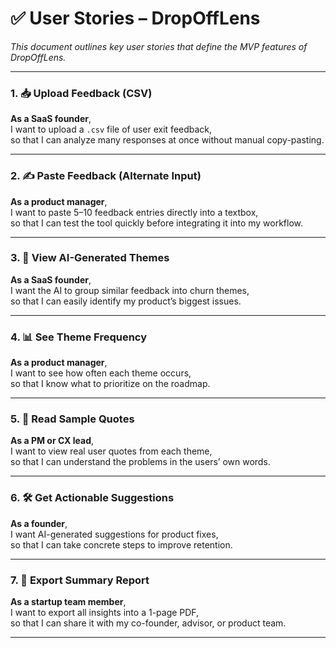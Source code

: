 # ✅ User Stories – DropOffLens

_This document outlines key user stories that define the MVP features of DropOffLens._

---

### 1. 📥 Upload Feedback (CSV)
**As a SaaS founder**,  
I want to upload a `.csv` file of user exit feedback,  
so that I can analyze many responses at once without manual copy-pasting.

---

### 2. ✍️ Paste Feedback (Alternate Input)
**As a product manager**,  
I want to paste 5–10 feedback entries directly into a textbox,  
so that I can test the tool quickly before integrating it into my workflow.

---

### 3. 🧠 View AI-Generated Themes
**As a SaaS founder**,  
I want the AI to group similar feedback into churn themes,  
so that I can easily identify my product’s biggest issues.

---

### 4. 📊 See Theme Frequency
**As a product manager**,  
I want to see how often each theme occurs,  
so that I know what to prioritize on the roadmap.

---

### 5. 💬 Read Sample Quotes
**As a PM or CX lead**,  
I want to view real user quotes from each theme,  
so that I can understand the problems in the users’ own words.

---

### 6. 🛠 Get Actionable Suggestions
**As a founder**,  
I want AI-generated suggestions for product fixes,  
so that I can take concrete steps to improve retention.

---

### 7. 📄 Export Summary Report
**As a startup team member**,  
I want to export all insights into a 1-page PDF,  
so that I can share it with my co-founder, advisor, or product team.

---

